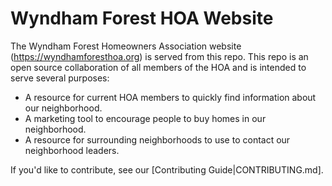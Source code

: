 # Wyndham Forest HOA Website

The Wyndham Forest Homeowners Association website (https://wyndhamforesthoa.org) is served from
this repo. This repo is an open source collaboration of all members of the HOA and is intended to
serve several purposes:

* A resource for current HOA members to quickly find information about our neighborhood.
* A marketing tool to encourage people to buy homes in our neighborhood.
* A resource for surrounding neighborhoods to use to contact our neighborhood leaders.

If you'd like to contribute, see our [Contributing Guide|CONTRIBUTING.md].
